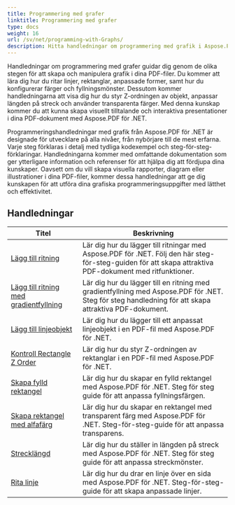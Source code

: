 ```yaml
---
title: Programmering med grafer
linktitle: Programmering med grafer
type: docs
weight: 16
url: /sv/net/programming-with-Graphs/
description: Hitta handledningar om programmering med grafik i Aspose.PDF för .NET. Lär dig hur du skapar och anpassar grafik i dina PDF-dokument.
---
```

Handledningar om programmering med grafer guidar dig genom de olika stegen för att skapa och manipulera grafik i dina PDF-filer. Du kommer att lära dig hur du ritar linjer, rektanglar, anpassade former, samt hur du konfigurerar färger och fyllningsmönster. Dessutom kommer handledningarna att visa dig hur du styr Z-ordningen av objekt, anpassar längden på streck och använder transparenta färger. Med denna kunskap kommer du att kunna skapa visuellt tilltalande och interaktiva presentationer i dina PDF-dokument med Aspose.PDF för .NET.

Programmeringshandledningar med grafik från Aspose.PDF för .NET är designade för utvecklare på alla nivåer, från nybörjare till de mest erfarna. Varje steg förklaras i detalj med tydliga kodexempel och steg-för-steg-förklaringar. Handledningarna kommer med omfattande dokumentation som ger ytterligare information och referenser för att hjälpa dig att fördjupa dina kunskaper. Oavsett om du vill skapa visuella rapporter, diagram eller illustrationer i dina PDF-filer, kommer dessa handledningar att ge dig kunskapen för att utföra dina grafiska programmeringsuppgifter med lätthet och effektivitet.

## Handledningar
| Titel | Beskrivning |
| --- | --- | 
| [Lägg till ritning](./add-drawing/) | Lär dig hur du lägger till ritningar med Aspose.PDF för .NET. Följ den här steg-för-steg-guiden för att skapa attraktiva PDF-dokument med ritfunktioner. |  
| [Lägg till ritning med gradientfyllning](./add-drawing-with-gradient-fill/) | Lär dig hur du lägger till en ritning med gradientfyllning med Aspose.PDF för .NET. Steg för steg handledning för att skapa attraktiva PDF-dokument. |  
| [Lägg till linjeobjekt](./add-line-object/) | Lär dig hur du lägger till ett anpassat linjeobjekt i en PDF-fil med Aspose.PDF för .NET. |  
| [Kontroll Rectangle Z Order](./control-rectangle-z-order/) | Lär dig hur du styr Z-ordningen av rektanglar i en PDF-fil med Aspose.PDF för .NET.  |  
| [Skapa fylld rektangel](./create-filled-rectangle/) | Lär dig hur du skapar en fylld rektangel med Aspose.PDF för .NET. Steg för steg guide för att anpassa fyllningsfärgen. |  
| [Skapa rektangel med alfafärg](./create-rectangle-with-alpha-color/) | Lär dig hur du skapar en rektangel med transparent färg med Aspose.PDF för .NET. Steg-för-steg-guide för att anpassa transparens. |  
| [Strecklängd](./dash-length/) | Lär dig hur du ställer in längden på streck med Aspose.PDF för .NET. Steg för steg guide för att anpassa streckmönster. |  
| [Rita linje](./drawing-line/) | Lär dig hur du drar en linje över en sida med Aspose.PDF för .NET. Steg-för-steg-guide för att skapa anpassade linjer. |  